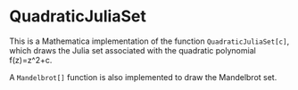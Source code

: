 # QuadraticJuliaSet

This is a Mathematica implementation of the function `QuadraticJuliaSet[c]`, which draws the Julia set associated with the quadratic polynomial f(z)=z^2+c.

A `Mandelbrot[]` function is also implemented to draw the Mandelbrot set. 
